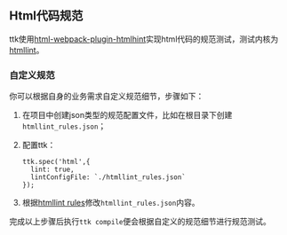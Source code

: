 ## Html代码规范

ttk使用[html-webpack-plugin-htmlhint](https://github.com/thethreekingdoms/html-webpack-plugin-htmlhint)实现html代码的规范测试，测试内核为[htmllint](http://htmlhint.com/)。

### 自定义规范

你可以根据自身的业务需求自定义规范细节，步骤如下：

1. 在项目中创建json类型的规范配置文件，比如在根目录下创建`htmllint_rules.json`；
2. 配置ttk：

    ```
    ttk.spec('html',{
      lint: true,
      lintConfigFile: `./htmllint_rules.json`
    });
    ```
3. 根据[htmllint rules](https://github.com/yaniswang/HTMLHint/wiki/Rules)修改`htmllint_rules.json`内容。

完成以上步骤后执行`ttk compile`便会根据自定义的规范细节进行规范测试。
